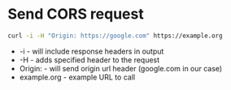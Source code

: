 # Send CORS request

```bash
curl -i -H "Origin: https://google.com" https://example.org
```

- -i - will include response headers in output
- -H - adds specified header to the request
- Origin: - will send origin url header (google.com in our case)
- example.org - example URL to call
